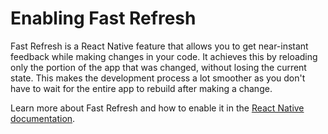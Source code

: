 # Enabling Fast Refresh

Fast Refresh is a React Native feature that allows you to get near-instant feedback while making changes in your code. It achieves this by reloading only the portion of the app that was changed, without losing the current state. This makes the development process a lot smoother as you don't have to wait for the entire app to rebuild after making a change.

Learn more about Fast Refresh and how to enable it in the [React Native documentation](https://reactnative.dev/docs/fast-refresh).